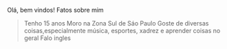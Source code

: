 Olá, bem vindos!
Fatos sobre mim
> Tenho 15 anos
> Moro na Zona Sul de Sáo Paulo
> Goste de diversas coisas,especialmente música, esportes, xadrez e aprender coisas no geral
> Falo ingles
> 
